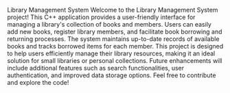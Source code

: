 Library Management System
Welcome to the Library Management System project! This C++ application provides a user-friendly interface for managing a library's collection of books and members. Users can easily add new books, register library members, and facilitate book borrowing and returning processes. The system maintains up-to-date records of available books and tracks borrowed items for each member. This project is designed to help users efficiently manage their library resources, making it an ideal solution for small libraries or personal collections. Future enhancements will include additional features such as search functionalities, user authentication, and improved data storage options. Feel free to contribute and explore the code!
